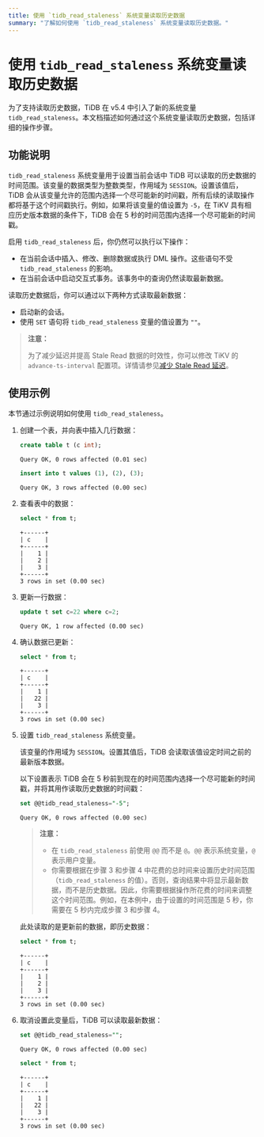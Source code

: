 ```yaml
---
title: 使用 `tidb_read_staleness` 系统变量读取历史数据
summary: "了解如何使用 `tidb_read_staleness` 系统变量读取历史数据。"
---
```


# 使用 `tidb_read_staleness` 系统变量读取历史数据

为了支持读取历史数据，TiDB 在 v5.4 中引入了新的系统变量 `tidb_read_staleness`。本文档描述如何通过这个系统变量读取历史数据，包括详细的操作步骤。

## 功能说明

`tidb_read_staleness` 系统变量用于设置当前会话中 TiDB 可以读取的历史数据的时间范围。该变量的数据类型为整数类型，作用域为 `SESSION`。设置该值后，TiDB 会从该变量允许的范围内选择一个尽可能新的时间戳，所有后续的读取操作都将基于这个时间戳执行。例如，如果将该变量的值设置为 `-5`，在 TiKV 具有相应历史版本数据的条件下，TiDB 会在 5 秒的时间范围内选择一个尽可能新的时间戳。

启用 `tidb_read_staleness` 后，你仍然可以执行以下操作：

- 在当前会话中插入、修改、删除数据或执行 DML 操作。这些语句不受 `tidb_read_staleness` 的影响。
- 在当前会话中启动交互式事务。该事务中的查询仍然读取最新数据。

读取历史数据后，你可以通过以下两种方式读取最新数据：

- 启动新的会话。
- 使用 `SET` 语句将 `tidb_read_staleness` 变量的值设置为 `""`。

> **注意：**
>
> 为了减少延迟并提高 Stale Read 数据的时效性，你可以修改 TiKV 的 `advance-ts-interval` 配置项。详情请参见[减少 Stale Read 延迟](/stale-read.md#reduce-stale-read-latency)。

## 使用示例

本节通过示例说明如何使用 `tidb_read_staleness`。

1. 创建一个表，并向表中插入几行数据：

    
    ```sql
    create table t (c int);
    ```

    ```
    Query OK, 0 rows affected (0.01 sec)
    ```

    
    ```sql
    insert into t values (1), (2), (3);
    ```

    ```
    Query OK, 3 rows affected (0.00 sec)
    ```

2. 查看表中的数据：

    
    ```sql
    select * from t;
    ```

    ```
    +------+
    | c    |
    +------+
    |    1 |
    |    2 |
    |    3 |
    +------+
    3 rows in set (0.00 sec)
    ```

3. 更新一行数据：

    
    ```sql
    update t set c=22 where c=2;
    ```

    ```
    Query OK, 1 row affected (0.00 sec)
    ```

4. 确认数据已更新：

    
    ```sql
    select * from t;
    ```

    ```
    +------+
    | c    |
    +------+
    |    1 |
    |   22 |
    |    3 |
    +------+
    3 rows in set (0.00 sec)
    ```

5. 设置 `tidb_read_staleness` 系统变量。

    该变量的作用域为 `SESSION`。设置其值后，TiDB 会读取该值设定时间之前的最新版本数据。

    以下设置表示 TiDB 会在 5 秒前到现在的时间范围内选择一个尽可能新的时间戳，并将其用作读取历史数据的时间戳：

    
    ```sql
    set @@tidb_read_staleness="-5";
    ```

    ```
    Query OK, 0 rows affected (0.00 sec)
    ```

    > **注意：**
    >
    >  - 在 `tidb_read_staleness` 前使用 `@@` 而不是 `@`。`@@` 表示系统变量，`@` 表示用户变量。
    >  - 你需要根据在步骤 3 和步骤 4 中花费的总时间来设置历史时间范围（`tidb_read_staleness` 的值）。否则，查询结果中将显示最新数据，而不是历史数据。因此，你需要根据操作所花费的时间来调整这个时间范围。例如，在本例中，由于设置的时间范围是 5 秒，你需要在 5 秒内完成步骤 3 和步骤 4。

    此处读取的是更新前的数据，即历史数据：

    
    ```sql
    select * from t;
    ```

    ```
    +------+
    | c    |
    +------+
    |    1 |
    |    2 |
    |    3 |
    +------+
    3 rows in set (0.00 sec)
    ```

6. 取消设置此变量后，TiDB 可以读取最新数据：

    
    ```sql
    set @@tidb_read_staleness="";
    ```

    ```
    Query OK, 0 rows affected (0.00 sec)
    ```

    
    ```sql
    select * from t;
    ```

    ```
    +------+
    | c    |
    +------+
    |    1 |
    |   22 |
    |    3 |
    +------+
    3 rows in set (0.00 sec)
    ```
